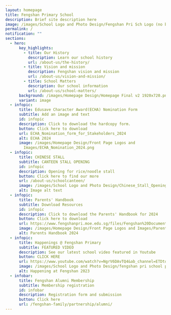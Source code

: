 ```yaml
---
layout: homepage
title: Fengshan Primary School
description: Brief site description here
image: /images/School Logo and Photo Design/Fengshan Pri Sch Logo (no bg).png
permalink: /
notification: ""
sections:
  - hero:
      key_highlights:
        - title: Our History
          description: Learn our school history
          url: /about-us/the-history/
        - title: Vision and mission
          description: Fengshan vision and mission
          url: /about-us/vision-and-mission/
        - title: School Matters
          description: Our school information
          url: /about-us/school-matters/
      background: /images/Homepage Design/Homepage Final v2 1920x720.png
      variant: image
  - infopic:
      title: Edusave Character Award(ECHA) Nomination Form
      subtitle: Add an image and text
      id: infopic
      description: Click to download the hardcopy form.
      button: Click here to download
      url: ECHA_Nomination_form_for_Stakeholders_2024
      alt: ECHA 2024
      image: /images/Homepage Design/Front Page Logos and
        Images/ECHA_Nomination_2024.png
  - infopic:
      title: CHINESE STALL
      subtitle: CANTEEN STALL OPENING
      id: infopic
      description: Opening for rice/noodle stall
      button: Click here to find our more
      url: /about-us/schoolcanteen/
      image: /images/School Logo and Photo Design/Chinese_Stall_Opening_2024_Sep.png
      alt: Image alt text
  - infopic:
      title: Parents' Handbook
      subtitle: Download Resources
      id: infopic
      description: Click to download the Parents' Handbook for 2024
      button: Click here to download
      url: https://www.fengshanpri.moe.edu.sg/files/Fengshan%20Document%20Links/Parents%20Handbook/Parents__Handbook_2024.pdf
      image: /images/Homepage Design/Front Page Logos and Images/Parents_Handbook.png
      alt: Parents Handbook 2024
  - infopic:
      title: Happenings @ Fengshan Primary
      subtitle: FEATURED VIDEO
      description: See our latest school video featured in Youtube
      button: CLICK HERE
      url: https://www.youtube.com/watch?v=NgrV6DAvTQ4&ab_channel=ETDtogo
      image: /images/School Logo and Photo Design/fengshan pri school pic.png
      alt: Happening at Fengshan 2023
  - infobar:
      title: Fengshan Alumni Membership
      subtitle: Membership registration
      id: infobar
      description: Registration form and submission
      button: Click here
      url: /fengshan-family/partnership/alumni/
---
```

